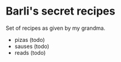 # Barli's secret recipes

Set of recipes as given by my grandma.

- pizas (todo)
- sauses (todo)
- reads (todo)
